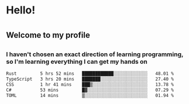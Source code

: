 
<h1>Hello!<h1>
<h2>Welcome to my profile<h2>
<h3>I haven't chosen an exact direction of learning programming, so I'm learning everything I can get my hands on</h3>

<!--START_SECTION:waka-->

```txt
Rust         5 hrs 52 mins   ████████████░░░░░░░░░░░░░   48.01 %
TypeScript   3 hrs 20 mins   ███████░░░░░░░░░░░░░░░░░░   27.40 %
CSS          1 hr 41 mins    ███▒░░░░░░░░░░░░░░░░░░░░░   13.78 %
C#           53 mins         █▓░░░░░░░░░░░░░░░░░░░░░░░   07.29 %
TOML         14 mins         ▒░░░░░░░░░░░░░░░░░░░░░░░░   01.94 %
```

<!--END_SECTION:waka-->
